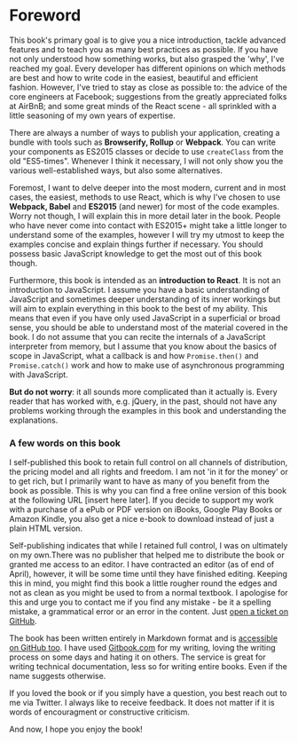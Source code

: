 # Foreword

This book's primary goal is to give you a nice introduction, tackle advanced features and to teach you as many best practices as possible. If you have not only understood how something works, but also grasped the 'why', I've reached my goal. Every developer has different opinions on which methods are best and how to write code in the easiest, beautiful and efficient fashion. However, I've tried to stay as close as possible to: the advice of the core engineers at Facebook; suggestions from the greatly appreciated folks at AirBnB; and some great minds of the React scene - all sprinkled with a little seasoning of my own years of expertise.

There are always a number of ways to publish your application, creating a bundle with tools such as **Browserify, Rollup** or **Webpack**. You can write your components as ES2015 classes or decide to use `createClass` from the old "ES5-times". Whenever I think it necessary, I will not only show you the various well-established ways, but also some alternatives.

Foremost, I want to delve deeper into the most modern, current and in most cases, the easiest, methods to use React, which is why I've chosen to use **Webpack, Babel** and **ES2015** \(and newer\) for most of the code examples. Worry not though, I will explain this in more detail later in the book. People who have never come into contact with ES2015+ might take a little longer to understand some of the examples, however I will try my utmost to keep the examples concise and explain things further if necessary. You should possess basic JavaScript knowledge to get the most out of this book though.

Furthermore, this book is intended as an **introduction to React**. It is not an introduction to JavaScript. I assume you have a basic understanding of JavaScript and sometimes deeper understanding of its inner workings but will aim to explain everything in this book to the best of my ability. This means that even if you have only used JavaScript in a superficial or broad sense, you should be able to understand most of the material covered in the book. I do not assume that you can recite the internals of a JavaScript interpreter from memory, but I assume that you know about the basics of scope in JavaScript, what a callback is and how `Promise.then()` and `Promise.catch()` work and how to make use of asynchronous programming with JavaScript. 

**But do not worry**: it all sounds more complicated than it actually is. Every reader that has worked with, e.g. jQuery, in the past, should not have any problems working through the examples in this book and understanding the explanations.

### A few words on this book

I self-published this book to retain full control on all channels of distribution, the pricing model and all rights and freedom. I am not 'in it for the money' or to get rich, but I primarily want to have as many of you benefit from the book as possible. This is why you can find a free online version of this book at the following URL \[insert here later\]. If you decide to support my work with a purchase of a ePub or PDF version on iBooks, Google Play Books or Amazon Kindle, you also get a nice e-book to download instead of just a plain HTML version.

Self-publishing indicates that while I retained full control, I was on ultimately on my own.There was no publisher that helped me to distribute the book or granted me access to an editor. I have contracted an editor \(as of end of April\), however, it will be some time until they have finished editing. Keeping this in mind, you might find this book a little rougher round the edges and not as clean as you might be used to from a normal textbook. I apologise for this and urge you to contact me if you find any mistake - be it a spelling mistake, a grammatical error or an error in the content. Just [open a ticket on GitHub](https://github.com/manuelbieh/react-book/issues).

The book has been written entirely in Markdown format and is [accessible on GitHub too](https://github.com/manuelbieh/react-book). I have used [Gitbook.com](https://www.gitbook.com) for my writing, loving the writing process on some days and hating it on others. The service is great for writing technical documentation, less so for writing entire books. Even if the name suggests otherwise.

If you loved the book or if you simply have a question, you best reach out to me via Twitter. I always like to receive feedback. It does not matter if it is words of encouragment or constructive criticism. 

And now, I hope you enjoy the book!



